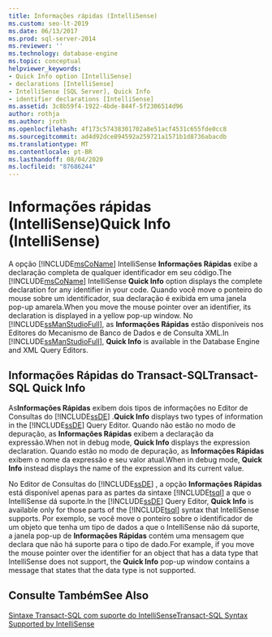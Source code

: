 ```yaml
---
title: Informações rápidas (IntelliSense)
ms.custom: seo-lt-2019
ms.date: 06/13/2017
ms.prod: sql-server-2014
ms.reviewer: ''
ms.technology: database-engine
ms.topic: conceptual
helpviewer_keywords:
- Quick Info option [IntelliSense]
- declarations [IntelliSense]
- IntelliSense [SQL Server], Quick Info
- identifier declarations [IntelliSense]
ms.assetid: 3c8b59f4-1922-4bde-844f-5f2306514d96
author: rothja
ms.author: jroth
ms.openlocfilehash: 4f173c57438301702a8e51acf4531c655fde0cc8
ms.sourcegitcommit: ad4d92dce894592a259721a1571b1d8736abacdb
ms.translationtype: MT
ms.contentlocale: pt-BR
ms.lasthandoff: 08/04/2020
ms.locfileid: "87686244"
---
```

# <a name="quick-info-intellisense"></a><span data-ttu-id="a843c-102">Informações rápidas (IntelliSense)</span><span class="sxs-lookup"><span data-stu-id="a843c-102">Quick Info (IntelliSense)</span></span>
  <span data-ttu-id="a843c-103">A opção [!INCLUDE[msCoName](../../includes/msconame-md.md)] IntelliSense **Informações Rápidas** exibe a declaração completa de qualquer identificador em seu código.</span><span class="sxs-lookup"><span data-stu-id="a843c-103">The [!INCLUDE[msCoName](../../includes/msconame-md.md)] IntelliSense **Quick Info** option displays the complete declaration for any identifier in your code.</span></span> <span data-ttu-id="a843c-104">Quando você move o ponteiro do mouse sobre um identificador, sua declaração é exibida em uma janela pop-up amarela.</span><span class="sxs-lookup"><span data-stu-id="a843c-104">When you move the mouse pointer over an identifier, its declaration is displayed in a yellow pop-up window.</span></span> <span data-ttu-id="a843c-105">No [!INCLUDE[ssManStudioFull](../../includes/ssmanstudiofull-md.md)], as **Informações Rápidas** estão disponíveis nos Editores do Mecanismo de Banco de Dados e de Consulta XML.</span><span class="sxs-lookup"><span data-stu-id="a843c-105">In [!INCLUDE[ssManStudioFull](../../includes/ssmanstudiofull-md.md)], **Quick Info** is available in the Database Engine and XML Query Editors.</span></span>  
  
## <a name="transact-sql-quick-info"></a><span data-ttu-id="a843c-106">Informações Rápidas do Transact-SQL</span><span class="sxs-lookup"><span data-stu-id="a843c-106">Transact-SQL Quick Info</span></span>  
 <span data-ttu-id="a843c-107">As**Informações Rápidas** exibem dois tipos de informações no Editor de Consultas do [!INCLUDE[ssDE](../../includes/ssde-md.md)] .</span><span class="sxs-lookup"><span data-stu-id="a843c-107">**Quick Info** displays two types of information in the [!INCLUDE[ssDE](../../includes/ssde-md.md)] Query Editor.</span></span> <span data-ttu-id="a843c-108">Quando não estão no modo de depuração, as **Informações Rápidas** exibem a declaração da expressão.</span><span class="sxs-lookup"><span data-stu-id="a843c-108">When not in debug mode, **Quick Info** displays the expression declaration.</span></span> <span data-ttu-id="a843c-109">Quando estão no modo de depuração, as **Informações Rápidas** exibem o nome da expressão e seu valor atual.</span><span class="sxs-lookup"><span data-stu-id="a843c-109">When in debug mode, **Quick Info** instead displays the name of the expression and its current value.</span></span>  
  
 <span data-ttu-id="a843c-110">No Editor de Consultas do [!INCLUDE[ssDE](../../includes/ssde-md.md)] , a opção **Informações Rápidas** está disponível apenas para as partes da sintaxe [!INCLUDE[tsql](../../includes/tsql-md.md)] a que o IntelliSense dá suporte.</span><span class="sxs-lookup"><span data-stu-id="a843c-110">In the [!INCLUDE[ssDE](../../includes/ssde-md.md)] Query Editor, **Quick Info** is available only for those parts of the [!INCLUDE[tsql](../../includes/tsql-md.md)] syntax that IntelliSense supports.</span></span> <span data-ttu-id="a843c-111">Por exemplo, se você move o ponteiro sobre o identificador de um objeto que tenha um tipo de dados a que o IntelliSense não dá suporte, a janela pop-up de **Informações Rápidas** contém uma mensagem que declara que não há suporte para o tipo de dado.</span><span class="sxs-lookup"><span data-stu-id="a843c-111">For example, if you move the mouse pointer over the identifier for an object that has a data type that IntelliSense does not support, the **Quick Info** pop-up window contains a message that states that the data type is not supported.</span></span>  
  
## <a name="see-also"></a><span data-ttu-id="a843c-112">Consulte Também</span><span class="sxs-lookup"><span data-stu-id="a843c-112">See Also</span></span>  
 [<span data-ttu-id="a843c-113">Sintaxe Transact-SQL com suporte do IntelliSense</span><span class="sxs-lookup"><span data-stu-id="a843c-113">Transact-SQL Syntax Supported by IntelliSense</span></span>](transact-sql-syntax-supported-by-intellisense.md)  
  
  
